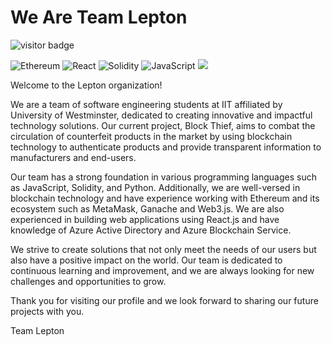 <h1>We Are Team Lepton</h1>

![visitor badge](https://visitor-badge.glitch.me/badge?page_id=leptonworks.visitor-badge&left_color=red&right_color=green&left_text=Hello%20Visitors)

![Ethereum](https://img.shields.io/badge/Ethereum-3C3C3D?style=for-the-badge&logo=Ethereum&logoColor=white)
![React](https://img.shields.io/badge/react-%2320232a.svg?style=for-the-badge&logo=react&logoColor=%2361DAFB)
![Solidity](https://img.shields.io/badge/Solidity-%23363636.svg?style=for-the-badge&logo=solidity&logoColor=white)
![JavaScript](https://img.shields.io/badge/javascript-%23323330.svg?style=for-the-badge&logo=javascript&logoColor=%23F7DF1E)
<a href="https://twitter.com/leptonworks">
  <img src="https://img.shields.io/badge/Twitter-1DA1F2?style=for-the-badge&logo=twitter&logoColor=white"/>
</a>

<p>Welcome to the Lepton organization!

We are a team of software engineering students at IIT affiliated by University of Westminster, dedicated to creating innovative and impactful technology solutions. Our current project, Block Thief, aims to combat the circulation of counterfeit products in the market by using blockchain technology to authenticate products and provide transparent information to manufacturers and end-users.

Our team has a strong foundation in various programming languages such as JavaScript, Solidity, and Python. Additionally, we are well-versed in blockchain technology and have experience working with Ethereum and its ecosystem such as MetaMask, Ganache and Web3.js. We are also experienced in building web applications using React.js and have knowledge of Azure Active Directory and Azure Blockchain Service.

We strive to create solutions that not only meet the needs of our users but also have a positive impact on the world. Our team is dedicated to continuous learning and improvement, and we are always looking for new challenges and opportunities to grow.

Thank you for visiting our profile and we look forward to sharing our future projects with you.

Team Lepton <p>
